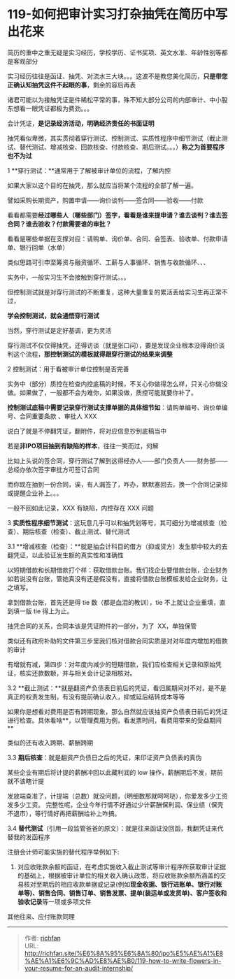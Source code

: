 # 119-如何把审计实习打杂抽凭在简历中写出花来

简历的重中之重无疑是实习经历，学校学历、证书奖项、英文水准、年龄性别等都是客观部分

实习经历往往是函证、抽凭、对流水三大块。。。这波不是教您美化简历，**只是带您正确认知抽凭这件不起眼的事**，剩余的容后再表

诸君可能以为接触凭证是件稀松平常的事，殊不知大部分公司的内部审计、中小股东想看一眼凭证都极为费劲。。。

会计凭证，**是记录经济活动，明确经济责任的书面证明**

抽凭看似卑微，其实贯彻着穿行测试、控制测试、实质性程序中细节测试（截止测试、替代测试、增减核查、回款核查、付款核查、期后测试。。。）**称之为首要程序也不为过**

1 **穿行测试：**通常用于了解被审计单位的流程，了解内控

如果大家以这个目的在抽凭，那么就应当将某个流程的全部了解一遍。

譬如采购长期资产，购置申请——询价谈判——签合同——验收——付款

  

看看都需要**经过哪些人（哪些部门）签字，看看是谁来提申请？谁去谈判？谁去签合同？谁去验收？付款需要谁的审批？**

看看是哪些单据在支撑对应：请购单、询价单、合同、会签表、验收单、付款申请单、银行回单（水单）

类似思路可引申至筹资与融资循环、工薪与人事循环、销售与收款循环、、、

实务中，一般实习生不会接触到穿行测试。。。

但控制测试就是对穿行测试的不断重复，这种大量重复的累活丢给实习生再正常不过，

**学会控制测试，就会通悟穿行测试**

当然，穿行测试是定好基调，更为灵活

穿行测试不仅仅得抽凭，还得访谈（就是张口问），要是发现企业根本没得询价谈判这个流程，**那控制测试的模板就得跟穿行测试的结果来调整**

2 控制测试：用于看被审计单位控制是否完善

实务中（部分）质控在检查内控底稿的时候，不关心你做得怎么样，只关心你做没做。如果做了，一般都不会为难你，如果没做，质控可能就要你补了。

  

**控制测试底稿中需要记录穿行测试支撑单据的具体细节如**：请购单编号、询价单编号、合同重要条款 、审批人 XXX

说白了就是不停翻凭证，翻附件，将对应信息抄到底稿当中

若是**非IPO项目抽到有缺陷的样本**，往往一笑而过，何解

比如上头说的签合同，穿行测试了解到这得经办人——部门负责人——财务部——总经办依次签字审批方可签订合同

而你现在抽到一份合同，诶，有人漏签了，咋办，默默塞回去，换一个合同记录抑或提醒企业补上。。。

一般不回如此记录，XXX 有缺陷，内控存在 XXX 问题

3 **实质性程序细节测试**：这玩意几乎可以和抽凭划等号，其可细分为增减核查（检查）、期后核查（检查）、截止测试、替代测试

3.1 **增减核查（检查）：**就是抽会计科目的借方（抑或贷方）发生额中较大的去翻凭证，以此验证发生额的真实性和准确性

  

以短期借款和长期借款打个样：获取借款台账。我们找企业要借款台账，企业财务如若说没有台账，管她真没有还是假没有，直接将借款台账模板发给企业财务，让之填写。

拿到借款台账，首先还是得 tie 数（都是血泪的教训），tie 不上就让企业重填，直到填一版 tie 得上为止。

抽凭合同的关系，合同本该是凭证附件的一部分，为了  XX，单独保管

类似还有政府补助的文件第三步里我们核对借款合同实质是对对年度内增加的借款的审计

有增就有减，第四步：对年度内减少的短期借款，我们应检查相关记录和原始凭证，核实还款数额，并与相关会计记录相核对。

3.2 **截止测试：**就是翻资产负债表日前后的凭证，看归属期间对不对，是不是真正的权责发生制，有没有提前确认收入，抑或延后结转成本等等

如果你是想看对费用是否有跨期现象，那么自然就应该抽资产负债表日前后的凭证进行检查。具体看啥**，以管理费用为例，看发票时间，看费用带来的受益期间**

类似的还有收入跨期、薪酬跨期

  

3.3 **期后核查**：就是翻资产负债日之后的凭证，来印证资产负债表的真伪

某些企业有期后将计提的薪酬冲回以此藏利润的 low 操作，薪酬期后不发，期前就不该瞎计提

发放端查准了，计提端（总数）就没问题，（明细数那就呵呵哒），你爱发多少工资发多少工资。 完整性呢，企业今年行情不好通过少计薪酬保利润、保业绩（保壳不退市），等行情好再把薪酬给补上咋搞。

3.4 **替代测试**（引用一段监管爸爸的原文）：就是往来函证没回函，我翻凭证来代替我的发函程序

注册会计师可能实施的替代程序举例如下:

1. 对应收账款余额的函证，在考虑实施收入截止测试等审计程序所获取审计证据的基础上，根据被审计单位的相关收入确认政策，将应收账款余额所涵盖的交易核对至期后的相应收款单据或记录(例如**现金收据、银行进账单、银行对账单等)、销售合同、销售订单、销售发票、提单(装运单或发货单)、客户签收和验收记录**等一项或多项文件

其他往来、应付账款同理

---

> 作者: [richfan](https://richfan.site/)  
> URL: http://richfan.site/%E6%8A%95%E6%8A%80/ipo%E5%AE%A1%E8%AE%A1%E6%9C%AD%E8%AE%B0/119-how-to-write-flowers-in-your-resume-for-an-audit-internship/  

